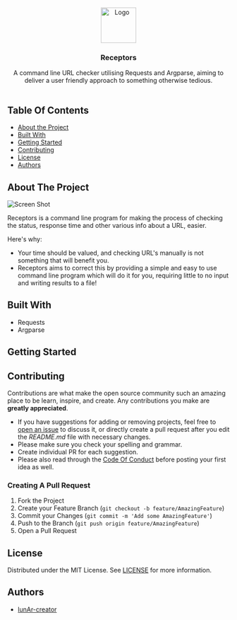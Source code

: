 <br/>
<p align="center">
  <a href="https://github.com/lunAr-creator/URL-Checker">
    <img src="https://cdn4.iconfinder.com/data/icons/seo-web-3-1/128/Vigor_Address-Web-Domain-URL-512.png" alt="Logo" width="80" height="80">
  </a>

  <h3 align="center">Receptors</h3>

  <p align="center">
    A command line URL checker utilising Requests and Argparse, aiming to deliver a user friendly approach to something otherwise tedious.
    <br/>
    <br/>
  </p>
</p>



## Table Of Contents

* [About the Project](#about-the-project)
* [Built With](#built-with)
* [Getting Started](#getting-started)
* [Contributing](#contributing)
* [License](#license)
* [Authors](#authors)

## About The Project

![Screen Shot](images/screenshot.png)

Receptors is a command line program for making the process of checking the status, response time and other various info about a URL, easier.

Here's why:

* Your time should be valued, and checking URL's manually is not something that will benefit you. 
* Receptors aims to correct this by providing a simple and easy to use command line program which will do it for you, requiring little to no input and writing results to a file!

## Built With

* Requests
* Argparse

## Getting Started

## Contributing

Contributions are what make the open source community such an amazing place to be learn, inspire, and create. Any contributions you make are **greatly appreciated**.
* If you have suggestions for adding or removing projects, feel free to [open an issue](https://github.com/lunAr-creator/URL-Checker/issues/new) to discuss it, or directly create a pull request after you edit the *README.md* file with necessary changes.
* Please make sure you check your spelling and grammar.
* Create individual PR for each suggestion.
* Please also read through the [Code Of Conduct](https://github.com/lunAr-creator/URL-Checker/blob/main/CODE_OF_CONDUCT.md) before posting your first idea as well.

### Creating A Pull Request

1. Fork the Project
2. Create your Feature Branch (`git checkout -b feature/AmazingFeature`)
3. Commit your Changes (`git commit -m 'Add some AmazingFeature'`)
4. Push to the Branch (`git push origin feature/AmazingFeature`)
5. Open a Pull Request

## License

Distributed under the MIT License. See [LICENSE](https://github.com/lunAr-creator/URL-Checker/blob/main/LICENSE.md) for more information.

## Authors

* [lunAr-creator](https://github.com/lunAr-creator/) 
